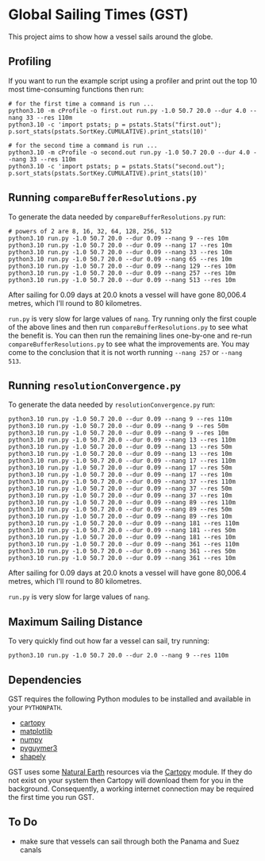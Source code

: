 # Global Sailing Times (GST)

This project aims to show how a vessel sails around the globe.

## Profiling

If you want to run the example script using a profiler and print out the top 10 most time-consuming functions then run:

```
# for the first time a command is run ...
python3.10 -m cProfile -o first.out run.py -1.0 50.7 20.0 --dur 4.0 --nang 33 --res 110m
python3.10 -c 'import pstats; p = pstats.Stats("first.out"); p.sort_stats(pstats.SortKey.CUMULATIVE).print_stats(10)'

# for the second time a command is run ...
python3.10 -m cProfile -o second.out run.py -1.0 50.7 20.0 --dur 4.0 --nang 33 --res 110m
python3.10 -c 'import pstats; p = pstats.Stats("second.out"); p.sort_stats(pstats.SortKey.CUMULATIVE).print_stats(10)'
```

## Running `compareBufferResolutions.py`

To generate the data needed by `compareBufferResolutions.py` run:

```
# powers of 2 are 8, 16, 32, 64, 128, 256, 512
python3.10 run.py -1.0 50.7 20.0 --dur 0.09 --nang 9 --res 10m
python3.10 run.py -1.0 50.7 20.0 --dur 0.09 --nang 17 --res 10m
python3.10 run.py -1.0 50.7 20.0 --dur 0.09 --nang 33 --res 10m
python3.10 run.py -1.0 50.7 20.0 --dur 0.09 --nang 65 --res 10m
python3.10 run.py -1.0 50.7 20.0 --dur 0.09 --nang 129 --res 10m
python3.10 run.py -1.0 50.7 20.0 --dur 0.09 --nang 257 --res 10m
python3.10 run.py -1.0 50.7 20.0 --dur 0.09 --nang 513 --res 10m
```

After sailing for 0.09 days at 20.0 knots a vessel will have gone 80,006.4 metres, which I'll round to 80 kilometres.

`run.py` is very slow for large values of `nang`. Try running only the first couple of the above lines and then run `compareBufferResolutions.py` to see what the benefit is. You can then run the remaining lines one-by-one and re-run `compareBufferResolutions.py` to see what the improvements are. You may come to the conclusion that it is not worth running `--nang 257` or `--nang 513`.

## Running `resolutionConvergence.py`

To generate the data needed by `resolutionConvergence.py` run:

```
python3.10 run.py -1.0 50.7 20.0 --dur 0.09 --nang 9 --res 110m
python3.10 run.py -1.0 50.7 20.0 --dur 0.09 --nang 9 --res 50m
python3.10 run.py -1.0 50.7 20.0 --dur 0.09 --nang 9 --res 10m
python3.10 run.py -1.0 50.7 20.0 --dur 0.09 --nang 13 --res 110m
python3.10 run.py -1.0 50.7 20.0 --dur 0.09 --nang 13 --res 50m
python3.10 run.py -1.0 50.7 20.0 --dur 0.09 --nang 13 --res 10m
python3.10 run.py -1.0 50.7 20.0 --dur 0.09 --nang 17 --res 110m
python3.10 run.py -1.0 50.7 20.0 --dur 0.09 --nang 17 --res 50m
python3.10 run.py -1.0 50.7 20.0 --dur 0.09 --nang 17 --res 10m
python3.10 run.py -1.0 50.7 20.0 --dur 0.09 --nang 37 --res 110m
python3.10 run.py -1.0 50.7 20.0 --dur 0.09 --nang 37 --res 50m
python3.10 run.py -1.0 50.7 20.0 --dur 0.09 --nang 37 --res 10m
python3.10 run.py -1.0 50.7 20.0 --dur 0.09 --nang 89 --res 110m
python3.10 run.py -1.0 50.7 20.0 --dur 0.09 --nang 89 --res 50m
python3.10 run.py -1.0 50.7 20.0 --dur 0.09 --nang 89 --res 10m
python3.10 run.py -1.0 50.7 20.0 --dur 0.09 --nang 181 --res 110m
python3.10 run.py -1.0 50.7 20.0 --dur 0.09 --nang 181 --res 50m
python3.10 run.py -1.0 50.7 20.0 --dur 0.09 --nang 181 --res 10m
python3.10 run.py -1.0 50.7 20.0 --dur 0.09 --nang 361 --res 110m
python3.10 run.py -1.0 50.7 20.0 --dur 0.09 --nang 361 --res 50m
python3.10 run.py -1.0 50.7 20.0 --dur 0.09 --nang 361 --res 10m
```

After sailing for 0.09 days at 20.0 knots a vessel will have gone 80,006.4 metres, which I'll round to 80 kilometres.

`run.py` is very slow for large values of `nang`.

## Maximum Sailing Distance

To very quickly find out how far a vessel can sail, try running:

```
python3.10 run.py -1.0 50.7 20.0 --dur 2.0 --nang 9 --res 110m
```

## Dependencies

GST requires the following Python modules to be installed and available in your `PYTHONPATH`.

* [cartopy](https://pypi.org/project/Cartopy/)
* [matplotlib](https://pypi.org/project/matplotlib/)
* [numpy](https://pypi.org/project/numpy/)
* [pyguymer3](https://github.com/Guymer/PyGuymer3)
* [shapely](https://pypi.org/project/Shapely/)

GST uses some [Natural Earth](https://www.naturalearthdata.com/) resources via the [Cartopy](https://scitools.org.uk/cartopy/docs/latest/) module. If they do not exist on your system then Cartopy will download them for you in the background. Consequently, a working internet connection may be required the first time you run GST.

## To Do

* make sure that vessels can sail through both the Panama and Suez canals
